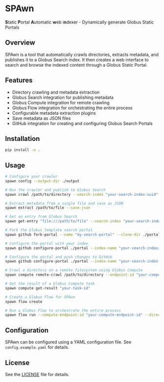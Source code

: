 # SPAwn

**S**tatic **P**ortal **A**utomatic **w**eb i**n**dexer - Dynamically generate Globus Static Portals

## Overview

SPAwn is a tool that automatically crawls directories, extracts metadata, and publishes it to a Globus Search index. It then creates a web interface to search and browse the indexed content through a Globus Static Portal.

## Features

- Directory crawling and metadata extraction
- Globus Search integration for publishing metadata
- Globus Compute integration for remote crawling
- Globus Flow integration for orchestrating the entire process
- Configurable metadata extraction plugins
- Save metadata as JSON files
- GitHub integration for creating and configuring Globus Search Portals

## Installation

```bash
pip install -e .
```

## Usage

```bash
# Configure your crawler
spawn config --output-dir ./output

# Run the crawler and publish to Globus Search
spawn crawl /path/to/directory --search-index "your-search-index-uuid" --save-json

# Extract metadata from a single file and save as JSON
spawn extract /path/to/file --save-json

# Get an entry from Globus Search
spawn get-entry "file:///path/to/file" --search-index "your-search-index-uuid"

# Fork the Globus template search portal
spawn github fork-portal --name "my-search-portal" --clone-dir ./portal

# Configure the portal with your index
spawn github configure-portal ./portal --index-name "your-search-index-uuid" --title "My Search Portal"

# Configure the portal and push changes to GitHub
spawn github configure-portal ./portal --index-name "your-search-index-uuid" --title "My Search Portal" --push --repo-owner "your-username" --repo-name "my-search-portal"

# Crawl a directory on a remote filesystem using Globus Compute
spawn compute remote-crawl /path/to/directory --endpoint-id "your-compute-endpoint-id" --search-index "your-search-index-uuid"

# Get the result of a Globus Compute task
spawn compute get-result "your-task-id"

# Create a Globus Flow for SPAwn
spawn flow create

# Run a Globus Flow to orchestrate the entire process
spawn flow run --compute-endpoint-id "your-compute-endpoint-id" --directory "/path/to/directory" --search-index "your-search-index-uuid" --portal-name "my-search-portal" --portal-title "My Search Portal"
```

## Configuration

SPAwn can be configured using a YAML configuration file. See `config.example.yaml` for details.

## License

See the [LICENSE](LICENSE) file for details.
